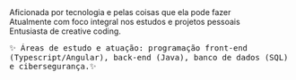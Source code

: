 
  
##
Aficionada por tecnologia e pelas coisas que ela pode fazer<br>
Atualmente com foco integral nos estudos e projetos pessoais<br>
Entusiasta de creative coding.<br> 

<div>
<kbd>✨ Áreas de estudo e atuação: programação front-end (Typescript/Angular), back-end (Java), banco de dados (SQL) e cibersegurança.✨</kbd>
</div>


  
##
  </div>
